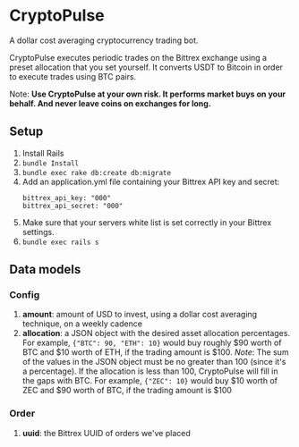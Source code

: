 # CryptoPulse

A dollar cost averaging cryptocurrency trading bot. 

CryptoPulse executes periodic trades on the Bittrex exchange using a preset allocation that you set yourself. 
It converts USDT to Bitcoin in order to execute trades using BTC pairs.

Note: __Use CryptoPulse at your own risk. It performs market buys on your behalf. And never leave coins on exchanges for long.__

## Setup
1. Install Rails
2. `bundle Install`
3. `bundle exec rake db:create db:migrate`
4. Add an application.yml file containing your Bittrex API key and secret:
    ```
    bittrex_api_key: "000"
    bittrex_api_secret: "000"
    ```
5. Make sure that your servers white list is set correctly in your Bittrex settings.
6. `bundle exec rails s`

## Data models
### Config
1. __amount__: amount of USD to invest, using a dollar cost averaging technique, on a weekly cadence
2. __allocation__: a JSON object with the desired asset allocation percentages. For example, `{"BTC": 90, "ETH": 10}`
would buy roughly $90 worth of BTC and $10 worth of ETH, if the trading amount is $100.
*Note*: The sum of the values in the JSON object must be no greater than 100 (since it's a percentage).
If the allocation is less than 100, CryptoPulse will fill in the gaps with BTC. For example, `{"ZEC": 10}`
would buy $10 worth of ZEC and $90 worth of BTC, if the trading amount is $100

### Order
1. __uuid__: the Bittrex UUID of orders we've placed
